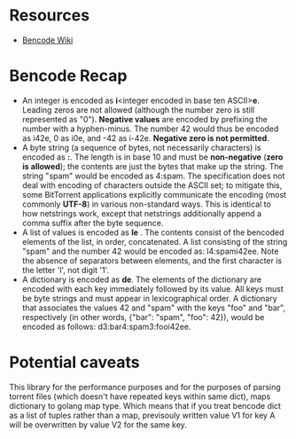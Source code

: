 # Resources
- [Bencode Wiki](https://en.wikipedia.org/wiki/Bencode)

# Bencode Recap
- An integer is encoded as **i**\<integer encoded in base ten ASCII>**e**. Leading zeros are not allowed (although the number zero is still represented as "0"). **Negative values** are encoded by prefixing the number with a hyphen-minus. The number 42 would thus be encoded as i42e, 0 as i0e, and -42 as i-42e. **Negative zero is not permitted**.
- A byte string (a sequence of bytes, not necessarily characters) is encoded as <length>**:**<contents>. The length is in base 10 and must be **non-negative** (**zero is allowed**); the contents are just the bytes that make up the string. The string "spam" would be encoded as 4:spam. The specification does not deal with encoding of characters outside the ASCII set; to mitigate this, some BitTorrent applications explicitly communicate the encoding (most commonly **UTF-8**) in various non-standard ways. This is identical to how netstrings work, except that netstrings additionally append a comma suffix after the byte sequence.
- A list of values is encoded as **l**<contents>**e** . The contents consist of the bencoded elements of the list, in order, concatenated. A list consisting of the string "spam" and the number 42 would be encoded as: l4:spami42ee. Note the absence of separators between elements, and the first character is the letter 'l', not digit '1'.
- A dictionary is encoded as **d**<contents>**e**. The elements of the dictionary are encoded with each key immediately followed by its value. All keys must be byte strings and must appear in lexicographical order. A dictionary that associates the values 42 and "spam" with the keys "foo" and "bar", respectively (in other words, {"bar": "spam", "foo": 42}), would be encoded as follows: d3:bar4:spam3:fooi42ee.

# Potential caveats
This library for the performance purposes and for the purposes of parsing torrent files (which doesn't have repeated keys within same dict), maps dictionary to golang map type. Which means that if you treat bencode dict as a list of tuples rather than a map, previsouly written value V1 for key A will be overwritten by value V2 for the same key.
